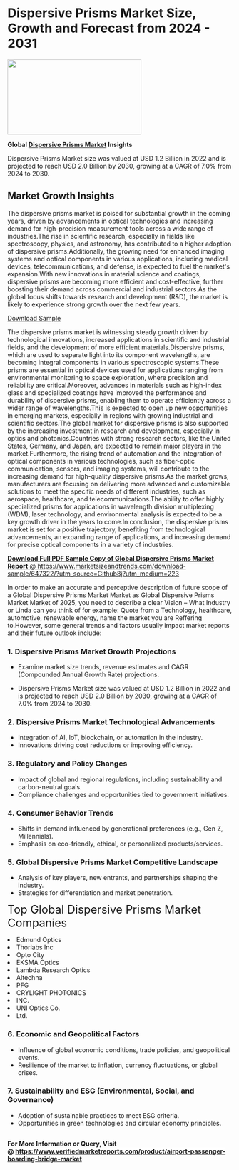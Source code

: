 <H1>Dispersive Prisms Market Size, Growth and Forecast from 2024 - 2031</H1><img class="aligncenter size-medium wp-image-584254" src="https://thirdeyenews.in/wp-content/uploads/2024/09/Global-Market-Research-300x168.jpeg" alt="" width="300" height="168" /><p><strong>Global&nbsp;<a href="https://www.marketsizeandtrends.com/download-sample/647322/?utm_source=Github8j?utm_medium=223">Dispersive Prisms Market</a> Insights</strong></p><p>Dispersive Prisms Market size was valued at USD 1.2 Billion in 2022 and is projected to reach USD 2.0 Billion by 2030, growing at a CAGR of 7.0% from 2024 to 2030.</p><p><h2>Market Growth Insights</h2> <p>The dispersive prisms market is poised for substantial growth in the coming years, driven by advancements in optical technologies and increasing demand for high-precision measurement tools across a wide range of industries.The rise in scientific research, especially in fields like spectroscopy, physics, and astronomy, has contributed to a higher adoption of dispersive prisms.Additionally, the growing need for enhanced imaging systems and optical components in various applications, including medical devices, telecommunications, and defense, is expected to fuel the market's expansion.With new innovations in material science and coatings, dispersive prisms are becoming more efficient and cost-effective, further boosting their demand across commercial and industrial sectors.As the global focus shifts towards research and development (R&D), the market is likely to experience strong growth over the next few years.</p> <p><a href="#">Download Sample</a></p> <p>The dispersive prisms market is witnessing steady growth driven by technological innovations, increased applications in scientific and industrial fields, and the development of more efficient materials.Dispersive prisms, which are used to separate light into its component wavelengths, are becoming integral components in various spectroscopic systems.These prisms are essential in optical devices used for applications ranging from environmental monitoring to space exploration, where precision and reliability are critical.Moreover, advances in materials such as high-index glass and specialized coatings have improved the performance and durability of dispersive prisms, enabling them to operate efficiently across a wider range of wavelengths.This is expected to open up new opportunities in emerging markets, especially in regions with growing industrial and scientific sectors.The global market for dispersive prisms is also supported by the increasing investment in research and development, especially in optics and photonics.Countries with strong research sectors, like the United States, Germany, and Japan, are expected to remain major players in the market.Furthermore, the rising trend of automation and the integration of optical components in various technologies, such as fiber-optic communication, sensors, and imaging systems, will contribute to the increasing demand for high-quality dispersive prisms.As the market grows, manufacturers are focusing on delivering more advanced and customizable solutions to meet the specific needs of different industries, such as aerospace, healthcare, and telecommunications.The ability to offer highly specialized prisms for applications in wavelength division multiplexing (WDM), laser technology, and environmental analysis is expected to be a key growth driver in the years to come.In conclusion, the dispersive prisms market is set for a positive trajectory, benefiting from technological advancements, an expanding range of applications, and increasing demand for precise optical components in a variety of industries.</p> <p><a href="#"></p><p><span class=""><strong>Download Full PDF Sample Copy of Global Dispersive Prisms Market Report</strong> @ <a href="https://www.marketsizeandtrends.com/download-sample/647322/?utm_source=Github8j?utm_medium=223" target="_blank">https://www.marketsizeandtrends.com/download-sample/647322/?utm_source=Github8j?utm_medium=223</a></span></p><p>In order to make an accurate and perceptive description of future scope of a Global&nbsp;Dispersive Prisms Market Market as Global&nbsp;Dispersive Prisms Market Market of 2025, you need to describe a clear Vision &ndash; What Industry or Linda can you think of for example: Quote from a Technology, healthcare, automotive, renewable energy, name the market you are Reffering to.However, some general trends and factors usually impact market reports and their future outlook include:</p><h3>1.&nbsp;<strong>Dispersive Prisms Market Growth Projections</strong></h3><ul><li>Examine market size trends, revenue estimates and CAGR (Compounded Annual Growth Rate) projections.</li><li><p>Dispersive Prisms Market size was valued at USD 1.2 Billion in 2022 and is projected to reach USD 2.0 Billion by 2030, growing at a CAGR of 7.0% from 2024 to 2030.</p></li></ul><h3>2.&nbsp;<strong>Dispersive Prisms Market Technological Advancements</strong></h3><ul><li>Integration of AI, IoT, blockchain, or automation in the industry.</li><li>Innovations driving cost reductions or improving efficiency.</li></ul><h3>3.&nbsp;<strong>Regulatory and Policy Changes</strong></h3><ul><li>Impact of global and regional regulations, including sustainability and carbon-neutral goals.</li><li>Compliance challenges and opportunities tied to government initiatives.</li></ul><h3>4.&nbsp;<strong>Consumer Behavior Trends</strong></h3><ul><li>Shifts in demand influenced by generational preferences (e.g., Gen Z, Millennials).</li><li>Emphasis on eco-friendly, ethical, or personalized products/services.</li></ul><h3>5.&nbsp;<strong>Global Dispersive Prisms Market Competitive Landscape</strong></h3><ul><li>Analysis of key players, new entrants, and partnerships shaping the industry.</li><li>Strategies for differentiation and market penetration.</li></ul><p data-pm-slice="1 1 []"><span style="color: inherit; font-family: inherit; font-size: 25px;">Top Global Dispersive Prisms Market Companies</span></p><div class="" data-test-id=""><p><li>Edmund Optics</li><li> Thorlabs Inc</li><li> Opto City</li><li> EKSMA Optics</li><li> Lambda Research Optics</li><li> Altechna</li><li> PFG</li><li> CRYLIGHT PHOTONICS</li><li> INC.</li><li> UNI Optics Co.</li><li> Ltd.</li></p></div><h3>6.&nbsp;<strong>Economic and Geopolitical Factors</strong></h3><ul><li>Influence of global economic conditions, trade policies, and geopolitical events.</li><li>Resilience of the market to inflation, currency fluctuations, or global crises.</li></ul><h3>7.&nbsp;<strong>Sustainability and ESG (Environmental, Social, and Governance)</strong></h3><ul><li>Adoption of sustainable practices to meet ESG criteria.</li><li>Opportunities in green technologies and circular economy principles.</li></ul><h2><strong style="font-size: 14px;">For More Information or Query, Visit @&nbsp;</strong><a style="background-color: #ffffff; font-size: 14px;" href="https://www.marketsizeandtrends.com/report/dispersive-prisms-market/" target="_blank">https://www.verifiedmarketreports.com/product/airport-passenger-boarding-bridge-market</a></h2>